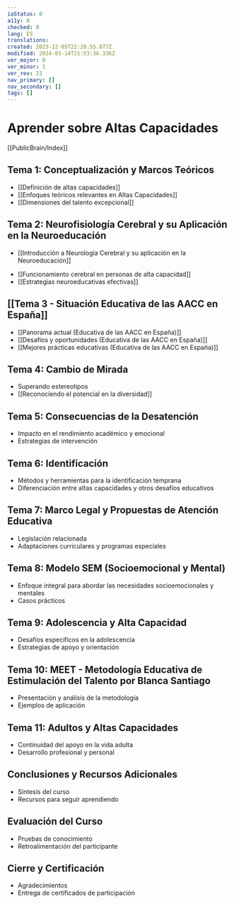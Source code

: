 ```yaml
---
iaStatus: 0
a11y: 0
checked: 0
lang: ES
translations: 
created: 2023-12-05T22:20:55.877Z
modified: 2024-03-14T21:53:36.336Z
ver_major: 0
ver_minor: 1
ver_rev: 22
nav_primary: []
nav_secondary: []
tags: []
---
```

# Aprender sobre Altas Capacidades

[[PublicBrain/Index]]

## Tema 1: Conceptualización y Marcos Teóricos
- [[Definición de altas capacidades]]
- [[Enfoques teóricos relevantes en Altas Capacidades]]
- [[Dimensiones del talento excepcional]]

## Tema 2: Neurofisiología Cerebral y su Aplicación en la Neuroeducación
* [[Introducción a Neurología Cerebral y su aplicación en la Neuroeducación]]
- [[Funcionamiento cerebral en personas de alta capacidad]]
- [[Estrategias neuroeducativas efectivas]]

## [[Tema 3 - Situación Educativa de las AACC en España]]
- [[Panorama actual (Educativa de las AACC en España)]]
- [[Desafíos y oportunidades (Educativa de las AACC en España)]]
- [[Mejores prácticas educativas (Educativa de las AACC en España)]]

## Tema 4: Cambio de Mirada
- Superando estereotipos
- [[Reconociendo el potencial en la diversidad]]

## Tema 5: Consecuencias de la Desatención
- Impacto en el rendimiento académico y emocional
- Estrategias de intervención

## Tema 6: Identificación
- Métodos y herramientas para la identificación temprana
- Diferenciación entre altas capacidades y otros desafíos educativos

## Tema 7: Marco Legal y Propuestas de Atención Educativa
- Legislación relacionada
- Adaptaciones curriculares y programas especiales

## Tema 8: Modelo SEM (Socioemocional y Mental)
- Enfoque integral para abordar las necesidades socioemocionales y mentales
- Casos prácticos

## Tema 9: Adolescencia y Alta Capacidad
- Desafíos específicos en la adolescencia
- Estrategias de apoyo y orientación

## Tema 10: MEET - Metodología Educativa de Estimulación del Talento por Blanca Santiago
- Presentación y análisis de la metodología
- Ejemplos de aplicación

## Tema 11: Adultos y Altas Capacidades
- Continuidad del apoyo en la vida adulta
- Desarrollo profesional y personal

## Conclusiones y Recursos Adicionales
- Síntesis del curso
- Recursos para seguir aprendiendo

## Evaluación del Curso
- Pruebas de conocimiento
- Retroalimentación del participante

## Cierre y Certificación
- Agradecimientos
- Entrega de certificados de participación
